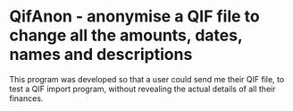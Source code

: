 # QifAnon - anonymise a QIF file to change all the amounts, dates, names and descriptions

This program was developed so that a user could send me their QIF file, to test a QIF import program, without revealing the actual details of all their finances.

